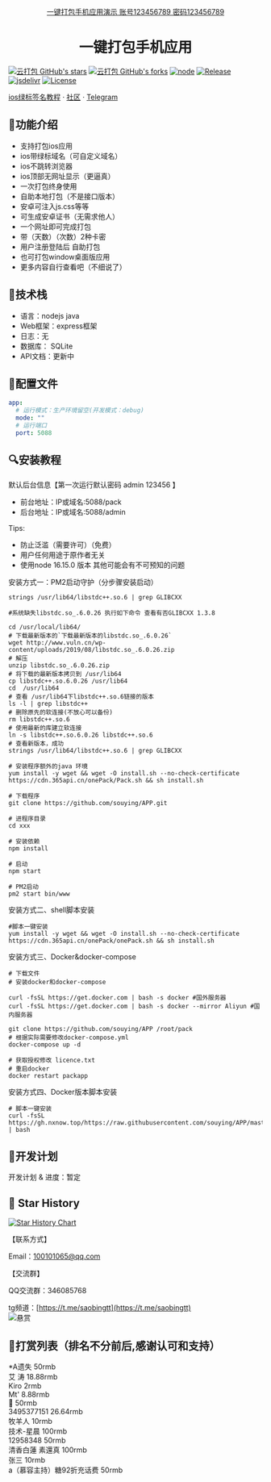 <!--suppress HtmlDeprecatedAttribute -->
<p align="center">
  <a href="https://www.tg.skin">
    一键打包手机应用演示 账号123456789 密码123456789 
  </a>
</p>

<h1 align="center">一键打包手机应用</h1>

[![云打包 GitHub's stars](https://img.shields.io/github/stars/souying/APP?style=social)](https://github.com/souying/APP/stargazers)
[![云打包 GitHub's forks](https://img.shields.io/github/forks/souying/APP?style=social)](https://github.com/souying/APP/network/members)
[![node](https://img.shields.io/badge/node-16.15.0%20--%2016.15.0-blue.svg)](http://node.net)
[![Release](https://img.shields.io/github/v/release/souying/APP)](https://github.com/souying/APP/releases)
[![jsdelivr](https://data.jsdelivr.com/v1/package/gh/souying/APP/badge)](https://cdn.jsdelivr.net/gh/souying/APP@APP/)
[![License](https://img.shields.io/badge/license-GPL_V2.0-yellowgreen.svg)](https://github.com/icret/souying/APP/master/LICENSE)

[ios绿标签名教程](https://docs.qq.com/doc/DUURmbGRjQXRWSndS) · [社区](https://github.com/souying/APP/discussions) · [Telegram](https://t.me/saobingtt)  

## 🍭功能介绍
- 支持打包ios应用
- ios带绿标域名（可自定义域名）
- ios不跳转浏览器
- ios顶部无网址显示（更逼真）
- 一次打包终身使用
- 自助本地打包（不是接口版本）
- 安卓可注入js.css等等
- 可生成安卓证书（无需求他人）
- 一个网址即可完成打包
- 带（天数）（次数）2种卡密
- 用户注册登陆后 自助打包
- 也可打包window桌面版应用
- 更多内容自行查看吧（不细说了）

## 🍳技术栈
- 语言：nodejs java
- Web框架：express框架
- 日志：无
- 数据库： SQLite
- API文档：更新中

## 🧸配置文件
```yaml
app:
  # 运行模式：生产环境留空(开发模式：debug)
  mode: ""
  # 运行端口
  port: 5088
```

## 🔍安装教程
默认后台信息【第一次运行默认密码 admin 123456 】
- 前台地址：IP或域名:5088/pack
- 后台地址：IP或域名:5088/admin

Tips: 
- 防止泛滥（需要许可）（免费） 
- 用户任何用途于原作者无关
- 使用node 16.15.0 版本 其他可能会有不可预知的问题

安装方式一：PM2启动守护（分步骤安装启动）
```shell
strings /usr/lib64/libstdc++.so.6 | grep GLIBCXX

#系统缺失libstdc.so_.6.0.26 执行如下命令 查看有否GLIBCXX 1.3.8

cd /usr/local/lib64/
# 下载最新版本的`下载最新版本的libstdc.so_.6.0.26`
wget http://www.vuln.cn/wp-content/uploads/2019/08/libstdc.so_.6.0.26.zip
# 解压
unzip libstdc.so_.6.0.26.zip
# 将下载的最新版本拷贝到 /usr/lib64
cp libstdc++.so.6.0.26 /usr/lib64
cd  /usr/lib64
# 查看 /usr/lib64下libstdc++.so.6链接的版本
ls -l | grep libstdc++
# 删除原先的软连接(不放心可以备份)
rm libstdc++.so.6
# 使用最新的库建立软连接
ln -s libstdc++.so.6.0.26 libstdc++.so.6
# 查看新版本，成功
strings /usr/lib64/libstdc++.so.6 | grep GLIBCXX

# 安装程序额外的java 环境
yum install -y wget && wget -O install.sh --no-check-certificate https://cdn.365api.cn/onePack/Pack.sh && sh install.sh

# 下载程序
git clone https://github.com/souying/APP.git

# 进程序目录
cd xxx  

# 安装依赖
npm install

# 启动
npm start

# PM2启动
pm2 start bin/www

```

安装方式二、shell脚本安装
```shell
#脚本一键安装
yum install -y wget && wget -O install.sh --no-check-certificate https://cdn.365api.cn/onePack/onePack.sh && sh install.sh
```


安装方式三、Docker&docker-compose
```shell
# 下载文件
# 安装docker和docker-compose

curl -fsSL https://get.docker.com | bash -s docker #国外服务器
curl -fsSL https://get.docker.com | bash -s docker --mirror Aliyun #国内服务器

git clone https://github.com/souying/APP /root/pack
# 根据实际需要修改docker-compose.yml 
docker-compose up -d

# 获取授权修改 licence.txt
# 重启docker
docker restart packapp

```

安装方式四、Docker版本脚本安装
```shell
# 脚本一键安装
curl -fsSL https://gh.nxnow.top/https://raw.githubusercontent.com/souying/APP/master/pack.sh | bash
```


## 🎯开发计划

开发计划 & 进度：暂定  

## 🌟 Star History

[![Star History Chart](https://api.star-history.com/svg?repos=souying/APP&type=Date)](https://star-history.com/#souying/APP&Date)  



【联系方式】

Email：100101065@qq.com

【交流群】

QQ交流群：346085768

tg频道：[https://t.me/saobingtt](https://t.me/saobingtt)  
![悬赏](https://cdn.365api.cn/onePack/xs.png)  

## 🎯打赏列表（排名不分前后,感谢认可和支持） 

*A遗失     50rmb    
艾 涛      18.88rmb    
Kiro       2rmb  
Mt'        8.88rmb    
🐲       50rmb  
3495377151  26.64rmb  
牧羊人     10rmb  
技术-星晨   100rmb   
12958348    50rmb    
清香白蓮 素還真   100rmb      
张三               10rmb     
a（慕容主持）糖92折充话费  50rmb

